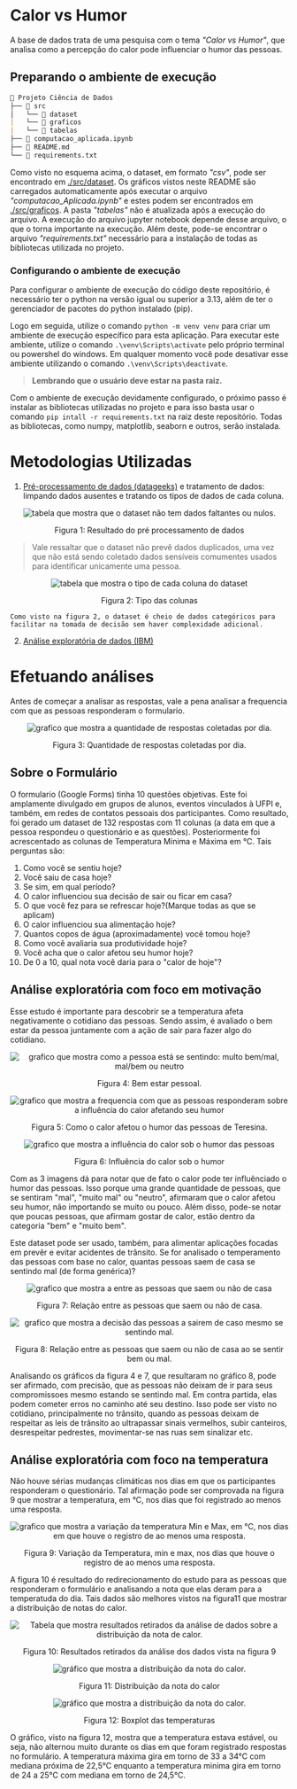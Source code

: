 # Calor vs Humor 

A base de dados trata de uma pesquisa com o tema *"Calor vs Humor"*, que analisa como a percepção do calor pode influenciar o humor das pessoas.

## Preparando o ambiente de execução

```markdown
📁 Projeto Ciência de Dados
├── 📁 src
│   └── 📁 dataset
|   └── 📁 graficos
|   └── 📁 tabelas
├── 📄 computacao_aplicada.ipynb
├── 📄 README.md
└── 📄 requirements.txt
```
Como visto no esquema acima, o dataset, em formato *"csv"*, pode ser encontrado em [./src/dataset](./src/dataset). Os gráficos vistos neste README são carregados automaticamente após executar o arquivo *"computacao_Aplicada.ipynb"* e estes podem ser encontrados em [./src/graficos](./src/graficos/). A pasta *"tabelas"* não é atualizada após a execução do arquivo. A execução do arquivo jupyter notebook depende desse arquivo, o que o torna importante na execução. Além deste, pode-se encontrar o arquivo *"requirements.txt"* necessário para a instalação de todas as bibliotecas utilizada no projeto.

### Configurando o ambiente de execução

Para configurar o ambiente de execução do código deste repositório, é necessário ter o python na versão igual ou superior a 3.13, além de ter o gerenciador de pacotes do python instalado (pip).

Logo em seguida, utilize o comando `python -m venv venv` para criar um ambiente de execução específico para esta aplicação. Para executar este ambiente, utilize o comando `.\venv\Scripts\activate` pelo próprio terminal ou powershel do windows. Em qualquer momento você pode desativar esse ambiente utilizando o comando `.\venv\Scripts\deactivate`.

> **Lembrando que o usuário deve estar na pasta raiz.**

Com o ambiente de execução devidamente configurado, o próximo passo é instalar as bibliotecas utilizadas no projeto e para isso basta usar o comando `pip intall -r requirements.txt` na raiz deste repositório. Todas as bibliotecas, como numpy, matplotlib, seaborn e outros, serão instalada.

# Metodologias Utilizadas

1. [Pré-processamento de dados (datageeks)](https://www.datageeks.com.br/pre-processamento-de-dados/) e tratamento de dados: limpando dados ausentes e tratando os tipos de dados de cada coluna.
<div align="center"> 
<img src="./src/tabelas/preprocessamentoDados.png" alt="tabela que mostra que o dataset não tem dados faltantes ou nulos."/>
<p>Figura 1: Resultado do pré processamento de dados</p>
</div>

> Vale ressaltar que o dataset não prevê dados duplicados, uma vez que não está sendo coletado dados sensíveis comumentes usados para identificar unicamente uma pessoa.

<div align="center"> 
<img src="./src/tabelas/tipoColunas.png" alt="tabela que mostra o tipo de cada coluna do dataset"/>
<p>Figura 2: Tipo das colunas</p>
</div>

    Como visto na figura 2, o dataset é cheio de dados categóricos para facilitar na tomada de decisão sem haver complexidade adicional.

2. [Análise exploratória de dados (IBM)](https://www.ibm.com/br-pt/think/topics/exploratory-data-analysis)

# Efetuando análises

Antes de começar a analisar as respostas, vale a pena analisar a frequencia com que as pessoas responderam o formulario.

<div align="center"> 
<img src="./src/graficos/numero_de_resposta_por_dia.png" alt="grafico que mostra a quantidade de respostas coletadas por dia."/>
<p>Figura 3: Quantidade de respostas coletadas por dia.</p>
</div>

## Sobre o Formulário

O formulario (Google Forms) tinha 10 questões objetivas. Este foi amplamente divulgado em grupos de alunos, eventos vinculados à UFPI e, também, em redes de contatos pessoais dos participantes. Como resultado, foi gerado um dataset de 132 respostas com 11 colunas (a data em que a pessoa respondeu o questionário e as questões). Posteriormente foi acrescentado as colunas de Temperatura Minima e Máxima em °C. Tais perguntas são:
1. Como você se sentiu hoje?
2. Você saiu de casa hoje?
3. Se sim, em qual período?
4. O calor influenciou sua decisão de sair ou ficar em casa?
5. O que você fez para se refrescar hoje?(Marque todas as que se aplicam)
6. O calor influenciou sua alimentação hoje?
7. Quantos copos de água (aproximadamente) você tomou hoje?
8. Como você avaliaria sua produtividade hoje?
9. Você acha que o calor afetou seu humor hoje?
10. De 0 a 10, qual nota você daria para o "calor de hoje"?

## Análise exploratória com foco em motivação

Esse estudo é importante para descobrir se a temperatura afeta negativamente o cotidiano das pessoas. Sendo assim, é avaliado o bem estar da pessoa juntamente com a ação de sair para fazer algo do cotidiano.

<div align="center"> 
<img src="./src/graficos/distribuicao_resposta_1.png" alt="grafico que mostra como a pessoa está se sentindo: multo bem/mal, mal/bem ou neutro"/>
<p>Figura 4: Bem estar pessoal.</p>
</div>

<div align="center"> 
<img src="./src/graficos/resposta_questao_9.png" alt="grafico que mostra a frequencia com que as pessoas responderam sobre a influência do calor afetando seu humor"/>
<p>Figura 5: Como o calor afetou o humor das pessoas de Teresina.</p>
</div>

<div align="center"> 
<img src="./src/graficos/relacaoDeSentirVsInfluenciaDoCalor.png" alt="grafico que mostra a influência do calor sob o humor das pessoas"/>
<p>Figura 6: Influência do calor sob o humor</p>
</div>

Com as 3 imagens dá para notar que de fato o calor pode ter influênciado o humor das pessoas. Isso porque uma grande quantidade de pessoas, que se sentiram "mal", "muito mal" ou "neutro", afirmaram que o calor afetou seu humor, não importando se muito ou pouco. Além disso, pode-se notar que poucas pessoas, que afirmam gostar de calor, estão dentro da categoria "bem" e "muito bem".

Este dataset pode ser usado, também, para alimentar aplicações focadas em prevêr e evitar acidentes de trânsito. Se for analisado o temperamento das pessoas com base no calor, quantas pessoas saem de casa se sentindo mal (de forma genérica)?

<div align="center"> 
<img src="./src/graficos/distribuicao_resposta_2.png" alt="grafico que mostra a entre as pessoas que saem ou não de casa"/>
<p>Figura 7: Relação entre as pessoas que saem ou não de casa.</p>
</div>

<div align="center"> 
<img src="./src/graficos/influencia_calor_Decisao_do_cotidiano.png" alt="grafico que mostra a decisão das pessoas a sairem de caso mesmo se sentindo mal."/>
<p>Figura 8: Relação entre as pessoas que saem ou não de casa ao se sentir bem ou mal.</p>
</div>

Analisando os gráficos da figura 4 e 7, que resultaram no gráfico 8, pode ser afirmado, com precisão, que as pessoas não deixam de ir para seus compromissoes mesmo estando se sentindo mal. Em contra partida, elas podem cometer erros no caminho até seu destino. Isso pode ser visto no cotidiano, principalmente no trânsito, quando as pessoas deixam de respeitar as leis de trânsito ao ultrapassar sinais vermelhos, subir canteiros, desrespeitar pedrestes, movimentar-se nas ruas sem sinalizar etc.

## Análise exploratória com foco na temperatura

Não houve sérias mudanças climáticas nos dias em que os participantes responderam o questionário. Tal afirmação pode ser comprovada na figura 9 que mostrar a temperatura, em °C, nos dias que foi registrado ao menos uma resposta.

<div align="center"> 
<img src="./src/graficos/variacao_temperatura_nos_dias_registrados_min_max.png" alt="grafico que mostra a variação da temperatura Min e Max, em °C, nos dias em que houve o registro de ao menos uma resposta."/>
<p>Figura 9: Variação da Temperatura, min e max, nos dias que houve o registro de ao menos uma resposta.</p>
</div>

A figura 10 é resultado do redirecionamento do estudo para as pessoas que responderam o formulário e analisando a nota que elas deram para a temperatuda do dia. Tais dados são melhores vistos na figura11 que mostrar a distribuição de notas do calor.

<div align="center"> 
<img src="./src/tabelas/dados_capturados_da_distribuicao_De_temperatura.png" alt="Tabela que mostra resultados retirados da análise de dados sobre a distribuição da nota de calor."/>
<p>Figura 10: Resultados retirados da análise dos dados vista na figura 9</p>
</div>

<div align="center"> 
<img src="./src/graficos/distribuicao_da_nota_do_calor.png" alt="gráfico que mostra a distribuição da nota do calor."/>
<p>Figura 11: Distribuição da nota do calor</p>
</div>

<div align="center"> 
<img src="./src/graficos/boxplot_das_temperaturas.png" alt="gráfico que mostra a distribuição da nota do calor."/>
<p>Figura 12: Boxplot das temperaturas</p>
</div>

O gráfico, visto na figura 12, mostra que a temperatura estava estável, ou seja, não alternou muito durante os dias em que foram registrado respostas no formulário. A temperatura máxima gira em torno de 33 a 34°C com mediana próxima de 22,5°C enquanto a temperatura minima gira em torno de 24 a 25°C com mediana em torno de 24,5°C.